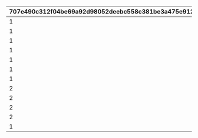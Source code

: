 |707e490c312f04be69a92d98052deebc558c381be3a475e9125c57a5f2a03b3b|e299852d8ead0a130b259caf41b95fff946f546d79f70c079dd089a29e4e3483|60ea4b48f332aaf9c71f80b505b28793404063b464047a6a70cdf79a114c1c75|3226e79f92448e003c0ae285dbf0bb0abca640a2345d6d43488a382dccea4446|8d120c721c13f9dd7ada941124b8676ca953d8d416635e1e1aea66d3c0063ad9|d6d27a3a06536243557f37b984df62c2a97a59637238ac01bf7730d03e5e9228|
| --- | --- | --- | --- | --- | --- |
|1|1|0|20025|0|1101|
|1|1|0|20025|0|1102|
|1|0|5042002|20025|1|1103|
|1|1|0|20025|0|1104|
|1|0|5042003|20025|1|1105|
|1|1|0|20025|0|1106|
|1|0|5042005|20025|2|1107|
|2|0|5042007|20025|1|1201|
|2|0|5042007|20025|2|1202|
|2|1|0|20025|0|1203|
|2|1|0|20025|0|1204|
|1|0|0|20025|0|1301|